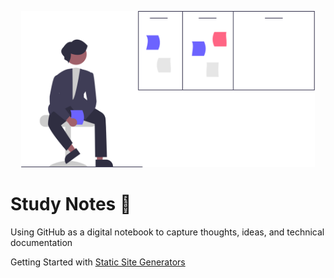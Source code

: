 <p align="center">
  <img  height="250" src="https://github.com/pinapelkod/tech-notes/blob/main/imgs/notebook_banner.svg">
</p>

# Study Notes 📑
Using GitHub as a digital notebook to capture thoughts, ideas, and technical documentation

Getting Started with [Static Site Generators](https://github.com/pinapelkod/tech-notes/blob/main/Static%20Site%20Generators.md)
